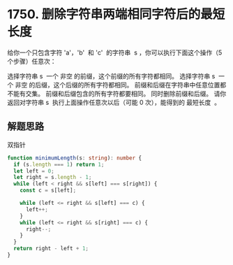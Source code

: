 # 1750. 删除字符串两端相同字符后的最短长度

给你一个只包含字符 'a'，'b'  和 'c'  的字符串  s ，你可以执行下面这个操作（5 个步骤）任意次：

选择字符串 s  一个 非空 的前缀，这个前缀的所有字符都相同。
选择字符串 s  一个 非空 的后缀，这个后缀的所有字符都相同。
前缀和后缀在字符串中任意位置都不能有交集。
前缀和后缀包含的所有字符都要相同。
同时删除前缀和后缀。
请你返回对字符串 s  执行上面操作任意次以后（可能 0 次），能得到的 最短长度  。

## 解题思路

双指针

```typescript
function minimumLength(s: string): number {
  if (s.length === 1) return 1;
  let left = 0;
  let right = s.length - 1;
  while (left < right && s[left] === s[right]) {
    const c = s[left];

    while (left <= right && s[left] === c) {
      left++;
    }
    while (left <= right && s[right] === c) {
      right--;
    }
  }
  return right - left + 1;
}
```
